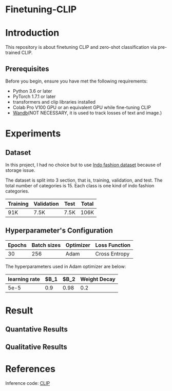 # Finetuning-CLIP

# Introduction

This repository is about finetuning CLIP and zero-shot classification via pre-trained CLIP.

## Prerequisites

Before you begin, ensure you have met the following requirements:

* Python 3.6 or later
* PyTorch 1.7.1 or later
* transformers and clip libraries installed
* Colab Pro V100 GPU or an equivalent GPU while fine-tuning CLIP
* [Wandb](https://wandb.ai/site)(NOT NECESSARY, it is used to track losses of text and image.)

# Experiments

## Dataset

In this project, I had no choice but to use [Indo fashion dataset](https://www.kaggle.com/datasets/validmodel/indo-fashion-dataset) because of storage issue.

The dataset is split into 3 section, that is, training, validation, and test. The total number of categories is 15. Each class is one kind of indo fashion categories.

|Training|Validation|Test|Total|
|---|---|---|----|
|91K|7.5K|7.5K|106K|

## Hyperparameter's Configuration

|Epochs|Batch sizes|Optimizer|Loss Function|
|---|---|---|----|
|30|256|Adam|Cross Entropy|

The hyperparameters used in Adam optimizer are below:

|learning rate|$B_1|$B_2|Weight Decay|
|---|---|---|----|
|5e-5|0.9|0.98|0.2|

# Result

## Quantative Results

## Qualitative Results

# References

Inference code: [CLIP](https://github.com/openai/CLIP)

